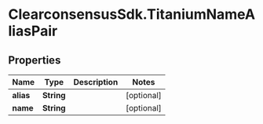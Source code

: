 # ClearconsensusSdk.TitaniumNameAliasPair

## Properties

Name | Type | Description | Notes
------------ | ------------- | ------------- | -------------
**alias** | **String** |  | [optional] 
**name** | **String** |  | [optional] 


